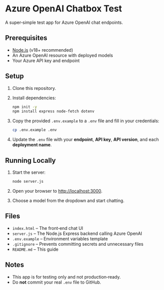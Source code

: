 # Azure OpenAI Chatbox Test

A super‑simple test app for Azure OpenAI chat endpoints.

## Prerequisites

* [Node.js](https://nodejs.org/) (v18+ recommended)
* An Azure OpenAI resource with deployed models
* Your Azure API key and endpoint

## Setup

1. Clone this repository.
2. Install dependencies:

   ```bash
   npm init -y
   npm install express node-fetch dotenv
   ```
3. Copy the provided `.env.example` to a `.env` file and fill in your credentials:

   ```bash
   cp .env.example .env
   ```
4. Update the `.env` file with your **endpoint**, **API key**, **API version**, and each **deployment name**.

## Running Locally

1. Start the server:

   ```bash
   node server.js
   ```
2. Open your browser to [http://localhost:3000](http://localhost:3000).
3. Choose a model from the dropdown and start chatting.

## Files

* `index.html` – The front‑end chat UI
* `server.js` – The Node.js Express backend calling Azure OpenAI
* `.env.example` – Environment variables template
* `.gitignore` – Prevents committing secrets and unnecessary files
* `README.md` – This guide

## Notes

* This app is for testing only and not production‑ready.
* Do **not** commit your real `.env` file to GitHub.
